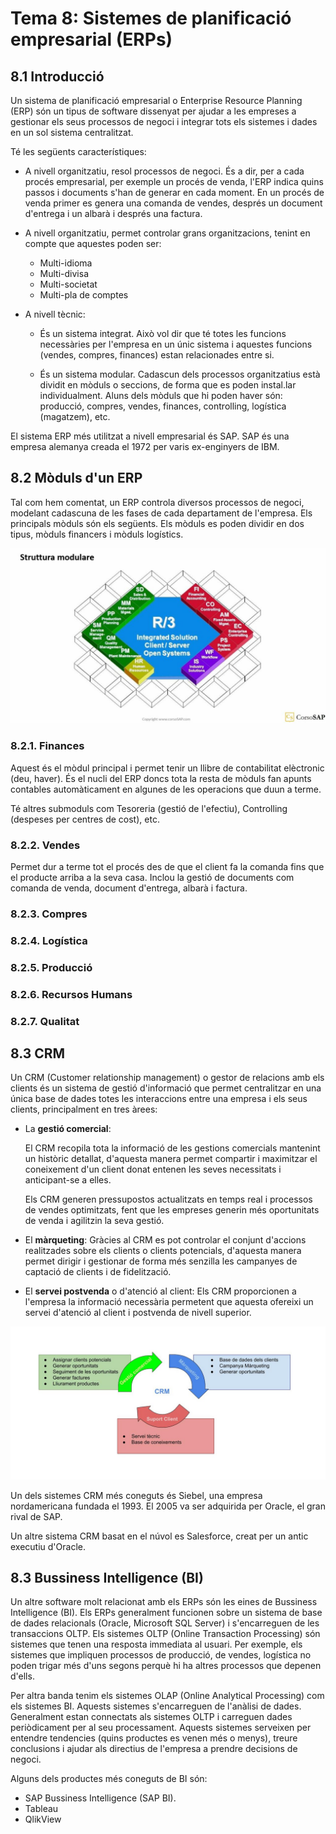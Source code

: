 # Tema 8: Sistemes de planificació empresarial (ERPs)

## 8.1 Introducció

Un sistema de planificació empresarial o Enterprise Resource Planning (ERP) són un tipus de software dissenyat per ajudar a les empreses a gestionar els seus processos de negoci i integrar tots els sistemes i dades en un sol sistema centralitzat.

Té les següents característiques:

* A nivell organitzatiu, resol processos de negoci. És a dir, per a cada procés empresarial, per exemple un procés de venda, l'ERP indica quins passos i documents s'han de generar en cada moment. En un procés de venda primer es genera una comanda de vendes, després un document d'entrega i un albarà i després una factura.

* A nivell organitzatiu, permet controlar grans organitzacions, tenint en compte que aquestes poden ser:
    * Multi-idioma
    * Multi-divisa
    * Multi-societat
    * Multi-pla de comptes

* A nivell tècnic:
    * És un sistema integrat. Això vol dir que té totes les funcions necessàries per l'empresa en un únic sistema i aquestes funcions (vendes, compres, finances) estan relacionades entre si.

    * És un sistema modular. Cadascun dels processos organitzatius està dividit en mòduls o seccions, de forma que es poden instal.lar individualment. Aluns dels mòduls que hi poden haver són: producció, compres, vendes, finances, controlling, logística (magatzem), etc.

El sistema ERP més utilitzat a nivell empresarial és SAP. SAP és una empresa alemanya creada el 1972 per varis ex-enginyers de IBM. 

## 8.2 Mòduls d'un ERP

Tal com hem comentat, un ERP controla diversos processos de negoci, modelant cadascuna de les fases de cada departament de l'empresa. Els principals mòduls són els següents. Els mòduls es poden dividir en dos tipus, mòduls financers i mòduls logístics.

![Mòduls d'un ERP](assets/img/8-2-SAP-R3-modules.jpg)

### 8.2.1. Finances

Aquest és el mòdul principal i permet tenir un llibre de contabilitat elèctronic (deu, haver). És el nucli del ERP doncs tota la resta de mòduls fan apunts contables automàticament en algunes de les operacions que duun a terme.

Té altres submoduls com Tesoreria (gestió de l'efectiu), Controlling (despeses per centres de cost), etc.

### 8.2.2. Vendes

Permet dur a terme tot el procés des de que el client fa la comanda fins que el producte arriba a la seva casa. Inclou la gestió de documents com comanda de venda, document d'entrega, albarà i factura.

### 8.2.3. Compres



### 8.2.4. Logística



### 8.2.5. Producció



### 8.2.6. Recursos Humans



### 8.2.7. Qualitat 



## 8.3 CRM

Un CRM (Customer relationship management) o gestor de relacions amb els clients és un sistema de gestió d'informació que permet centralitzar en una única base de dades totes les interaccions entre una empresa i els seus clients, principalment en tres àrees:

* La **gestió comercial**:

    El CRM recopila tota la informació de les gestions comercials mantenint un històric detallat, d'aquesta manera permet compartir i maximitzar el coneixement d'un client donat entenen les seves necessitats i anticipant-se a elles.

    Els CRM generen pressupostos actualitzats en temps real i processos de vendes optimitzats, fent que les empreses generin més oportunitats de venda i agilitzin la seva gestió.


* El **màrqueting**: Gràcies al CRM es pot controlar el conjunt d'accions realitzades sobre els clients o clients potencials, d'aquesta manera permet dirigir i gestionar de forma més senzilla les campanyes de captació de clients i de fidelització.

* El **servei postvenda** o d'atenció al client: Els CRM proporcionen a l'empresa la informació necessària permetent que aquesta ofereixi un servei d'atenció al client i postvenda de nivell superior.

![Gestió de processos amb CRM](assets/img/8-1-CRM.jpg)

Un dels sistemes CRM més coneguts és Siebel, una empresa nordamericana fundada el 1993. El 2005 va ser adquirida per Oracle, el gran rival de SAP.

Un altre sistema CRM basat en el núvol es Salesforce, creat per un antic executiu d'Oracle.

## 8.3 Bussiness Intelligence (BI)

Un altre software molt relacionat amb els ERPs són les eines de Bussiness Intelligence (BI). Els ERPs generalment funcionen sobre un sistema de base de dades relacionals (Oracle, Microsoft SQL Server) i s'encarreguen de les transaccions OLTP. Els sistemes OLTP (Online Transaction Processing) són sistemes que tenen una resposta immediata al usuari. Per exemple, els sistemes que impliquen processos de producció, de vendes, logística no poden trigar més d'uns segons perquè hi ha altres processos que depenen d'ells.

Per altra banda tenim els sistemes OLAP (Online Analytical Processing) com els sistemes BI. Aquests sistemes s'encarreguen de l'anàlisi de dades. Generalment estan connectats als sistemes OLTP i carreguen dades periòdicament per al seu processament. Aquests sistemes serveixen per entendre tendencies (quins productes es venen més o menys), treure conclusions i ajudar als directius de l'empresa a prendre decisions de negoci.

Alguns dels productes més coneguts de BI són:

* SAP Bussiness Intelligence (SAP BI).
* Tableau
* QlikView
